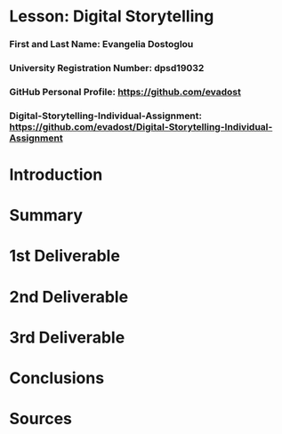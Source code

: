 # Lesson: Digital Storytelling

### First and Last Name: Evangelia Dostoglou
### University Registration Number: dpsd19032
### GitHub Personal Profile: https://github.com/evadost
### Digital-Storytelling-Individual-Assignment: https://github.com/evadost/Digital-Storytelling-Individual-Assignment

# Introduction



# Summary


# 1st Deliverable


# 2nd Deliverable


# 3rd Deliverable 


# Conclusions


# Sources
